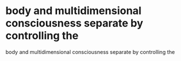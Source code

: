 # body and multidimensional consciousness separate by controlling the

body and multidimensional consciousness separate by controlling the